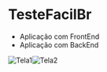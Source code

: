 # TesteFacilBr
* Aplicação com FrontEnd
* Aplicação com BackEnd

![Tela1](https://user-images.githubusercontent.com/60327037/111859753-7d0b1c80-8919-11eb-804f-4332214f1884.png)![Tela2](https://user-images.githubusercontent.com/60327037/111859758-80060d00-8919-11eb-94e3-6be86d687457.png)

